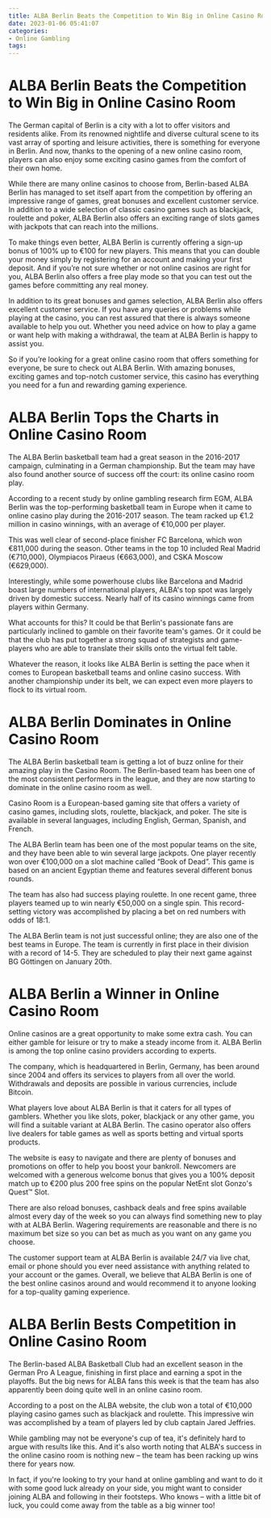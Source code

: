 ```yaml
---
title: ALBA Berlin Beats the Competition to Win Big in Online Casino Room
date: 2023-01-06 05:41:07
categories:
- Online Gambling
tags:
---
```



#  ALBA Berlin Beats the Competition to Win Big in Online Casino Room

The German capital of Berlin is a city with a lot to offer visitors and residents alike. From its renowned nightlife and diverse cultural scene to its vast array of sporting and leisure activities, there is something for everyone in Berlin. And now, thanks to the opening of a new online casino room, players can also enjoy some exciting casino games from the comfort of their own home.

While there are many online casinos to choose from, Berlin-based ALBA Berlin has managed to set itself apart from the competition by offering an impressive range of games, great bonuses and excellent customer service. In addition to a wide selection of classic casino games such as blackjack, roulette and poker, ALBA Berlin also offers an exciting range of slots games with jackpots that can reach into the millions.

To make things even better, ALBA Berlin is currently offering a sign-up bonus of 100% up to €100 for new players. This means that you can double your money simply by registering for an account and making your first deposit. And if you’re not sure whether or not online casinos are right for you, ALBA Berlin also offers a free play mode so that you can test out the games before committing any real money.

In addition to its great bonuses and games selection, ALBA Berlin also offers excellent customer service. If you have any queries or problems while playing at the casino, you can rest assured that there is always someone available to help you out. Whether you need advice on how to play a game or want help with making a withdrawal, the team at ALBA Berlin is happy to assist you.

So if you’re looking for a great online casino room that offers something for everyone, be sure to check out ALBA Berlin. With amazing bonuses, exciting games and top-notch customer service, this casino has everything you need for a fun and rewarding gaming experience.

#  ALBA Berlin Tops the Charts in Online Casino Room

The ALBA Berlin basketball team had a great season in the 2016-2017 campaign, culminating in a German championship. But the team may have also found another source of success off the court: its online casino room play.

According to a recent study by online gambling research firm EGM, ALBA Berlin was the top-performing basketball team in Europe when it came to online casino play during the 2016-2017 season. The team racked up €1.2 million in casino winnings, with an average of €10,000 per player.

This was well clear of second-place finisher FC Barcelona, which won €811,000 during the season. Other teams in the top 10 included Real Madrid (€710,000), Olympiacos Piraeus (€663,000), and CSKA Moscow (€629,000).

Interestingly, while some powerhouse clubs like Barcelona and Madrid boast large numbers of international players, ALBA's top spot was largely driven by domestic success. Nearly half of its casino winnings came from players within Germany.

What accounts for this? It could be that Berlin's passionate fans are particularly inclined to gamble on their favorite team's games. Or it could be that the club has put together a strong squad of strategists and game-players who are able to translate their skills onto the virtual felt table.

Whatever the reason, it looks like ALBA Berlin is setting the pace when it comes to European basketball teams and online casino success. With another championship under its belt, we can expect even more players to flock to its virtual room.

#  ALBA Berlin Dominates in Online Casino Room

The ALBA Berlin basketball team is getting a lot of buzz online for their amazing play in the Casino Room. The Berlin-based team has been one of the most consistent performers in the league, and they are now starting to dominate in the online casino room as well.

Casino Room is a European-based gaming site that offers a variety of casino games, including slots, roulette, blackjack, and poker. The site is available in several languages, including English, German, Spanish, and French.

The ALBA Berlin team has been one of the most popular teams on the site, and they have been able to win several large jackpots. One player recently won over €100,000 on a slot machine called “Book of Dead”. This game is based on an ancient Egyptian theme and features several different bonus rounds.

The team has also had success playing roulette. In one recent game, three players teamed up to win nearly €50,000 on a single spin. This record-setting victory was accomplished by placing a bet on red numbers with odds of 18:1.

The ALBA Berlin team is not just successful online; they are also one of the best teams in Europe. The team is currently in first place in their division with a record of 14-5. They are scheduled to play their next game against BG Göttingen on January 20th.

#  ALBA Berlin a Winner in Online Casino Room

Online casinos are a great opportunity to make some extra cash. You can either gamble for leisure or try to make a steady income from it. ALBA Berlin is among the top online casino providers according to experts.

The company, which is headquartered in Berlin, Germany, has been around since 2004 and offers its services to players from all over the world. Withdrawals and deposits are possible in various currencies, include Bitcoin.

What players love about ALBA Berlin is that it caters for all types of gamblers. Whether you like slots, poker, blackjack or any other game, you will find a suitable variant at ALBA Berlin. The casino operator also offers live dealers for table games as well as sports betting and virtual sports products.

The website is easy to navigate and there are plenty of bonuses and promotions on offer to help you boost your bankroll. Newcomers are welcomed with a generous welcome bonus that gives you a 100% deposit match up to €200 plus 200 free spins on the popular NetEnt slot Gonzo's Quest™ Slot.

There are also reload bonuses, cashback deals and free spins available almost every day of the week so you can always find something new to play with at ALBA Berlin. Wagering requirements are reasonable and there is no maximum bet size so you can bet as much as you want on any game you choose.

The customer support team at ALBA Berlin is available 24/7 via live chat, email or phone should you ever need assistance with anything related to your account or the games. Overall, we believe that ALBA Berlin is one of the best online casinos around and would recommend it to anyone looking for a top-quality gaming experience.

#  ALBA Berlin Bests Competition in Online Casino Room

The Berlin-based ALBA Basketball Club had an excellent season in the German Pro A League, finishing in first place and earning a spot in the playoffs. But the big news for ALBA fans this week is that the team has also apparently been doing quite well in an online casino room.

According to a post on the ALBA website, the club won a total of €10,000 playing casino games such as blackjack and roulette. This impressive win was accomplished by a team of players led by club captain Jared Jeffries.

While gambling may not be everyone's cup of tea, it's definitely hard to argue with results like this. And it's also worth noting that ALBA's success in the online casino room is nothing new – the team has been racking up wins there for years now.

In fact, if you're looking to try your hand at online gambling and want to do it with some good luck already on your side, you might want to consider joining ALBA and following in their footsteps. Who knows – with a little bit of luck, you could come away from the table as a big winner too!